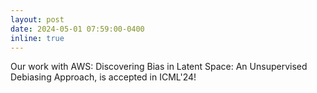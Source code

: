 ```yaml
---
layout: post
date: 2024-05-01 07:59:00-0400
inline: true
---
```

Our work with AWS: Discovering Bias in Latent Space: An Unsupervised Debiasing Approach, is accepted in ICML'24!